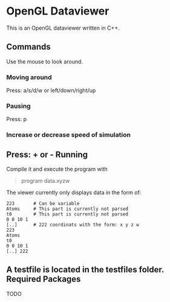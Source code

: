 OpenGL Dataviewer
=================

This is an OpenGL dataviewer written in C++.

Commands
--------

Use the mouse to look around.

### Moving around
Press: a/s/d/w or left/down/right/up
### Pausing
Press: p
### Increase or decrease speed of simulation
Press: + or -
Running
------- 

Compile it and execute the program with 
> program data.xyzw 

The viewer currently only displays data in the form of:

    223       # Can be variable
    Atoms     # This part is currently not parsed
    t0        # This part is currently not parsed
    0 0 10 1 
    [..]      # 222 coordinats with the form: x y z w
    223
    Atoms
    t0
    0 0 10 1 
    [..] 222 

A testfile is located in the testfiles folder.
Required Packages
-----------------
TODO
